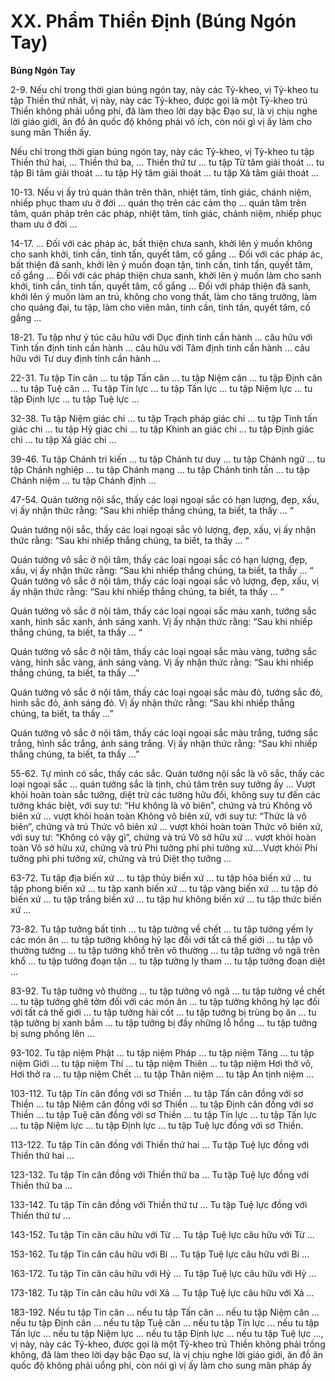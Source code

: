 # XX. Phẩm Thiền Định (Búng Ngón Tay)

**Búng Ngón Tay**
<!--pg-->
2-9. Nếu chỉ trong thời gian búng ngón tay, này các Tỷ-kheo, vị Tỷ-kheo tu tập Thiền thứ nhất, vị này,
này các Tỷ-kheo, được gọi là một Tỷ-kheo trú Thiền không phải uổng phí, đã làm theo lời dạy bậc Ðạo
sư, là vị chịu nghe lời giáo giới, ăn đồ ăn quốc độ không phải vô ích, còn nói gì vị ấy làm cho sung mãn
Thiền ấy.

Nếu chỉ trong thời gian búng ngón tay, này các Tỷ-kheo, vị Tỷ-kheo tu tập Thiền thứ hai, ... Thiền thứ
ba, ... Thiền thứ tư ... tu tập Từ tâm giải thoát ... tu tập Bi tâm giải thoát ... tu tập Hỷ tâm giải thoát ... tu
tập Xả tâm giải thoát ...

<!--pg-->
10-13. Nếu vị ấy trú quán thân trên thân, nhiệt tâm, tỉnh giác, chánh niệm, nhiếp phục tham ưu ở đời ...
quán thọ trên các cảm thọ ... quán tâm trên tâm, quán pháp trên các pháp, nhiệt tâm, tỉnh giác, chánh
niệm, nhiếp phục tham ưu ở đời ...

<!--pg-->
14-17. ... Ðối với các pháp ác, bất thiện chưa sanh, khởi lên ý muốn không cho sanh khởi, tinh cần, tinh
tấn, quyết tâm, cố gắng ... Ðối với các pháp ác, bất thiện đã sanh, khởi lên ý muốn đoạn tận, tinh cần,
tinh tấn, quyết tâm, cố gắng ... Ðối với các pháp thiện chưa sanh, khởi lên ý muốn làm cho sanh khởi,
tinh cần, tinh tấn, quyết tâm, cố gắng ... Ðối với pháp thiện đã sanh, khởi lên ý muốn làm an trú, không
cho vong thất, làm cho tăng trưởng, làm cho quảng đại, tu tập, làm cho viên mãn, tinh cần, tinh tấn,
quyết tâm, cố gắng ...

<!--pg-->
18-21. Tu tập như ý túc câu hữu với Dục định tinh cần hành ... câu hữu với Tinh tấn định tinh cần
hành ... câu hữu với Tâm định tinh cần hành ... câu hữu với Tư duy định tinh cần hành ...

<!--pg-->
22-31. Tu tập Tín căn ... tu tập Tấn căn ... tu tập Niệm căn ... tu tập Ðịnh căn ... tu tập Tuệ căn ... Tu tập
Tín lực ... tu tập Tấn lực ... tu tập Niệm lực ... tu tập Ðịnh lực ... tu tập Tuệ lực ...

<!--pg-->
32-38. Tu tập Niệm giác chi ... tu tập Trạch pháp giác chi ... tu tập Tinh tấn giác chi ... tu tập Hỷ giác
chi ... tu tập Khinh an giác chi ... tu tập Ðịnh giác chi ... tu tập Xả giác chi ...

<!--pg-->
39-46. Tu tập Chánh tri kiến ... tu tập Chánh tư duy ... tu tập Chánh ngữ ... tu tập Chánh nghiệp ... tu tập
Chánh mạng ... tu tập Chánh tinh tấn ... tu tập Chánh niệm ... tu tập Chánh định ...

<!--pg-->
47-54. Quán tưởng nội sắc, thấy các loại ngoại sắc có hạn lượng, đẹp, xấu, vị ấy nhận thức rằng: “Sau
khi nhiếp thắng chúng, ta biết, ta thấy ... “

Quán tưởng nội sắc, thấy các loại ngoại sắc vô lượng, đẹp, xấu, vị ấy nhận thức rằng: “Sau khi nhiếp
thắng chúng, ta biết, ta thấy ... “

Quán tưởng vô sắc ở nội tâm, thấy các loại ngoại sắc có hạn lượng, đẹp, xấu, vị ấy nhận thức rằng: “Sau
khi nhiếp thắng chúng, ta biết, ta thấy ... “
Quán tưởng vô sắc ở nội tâm, thấy các loại ngoại sắc vô lượng, đẹp, xấu, vị ấy nhận thức rằng: “Sau khi
nhiếp thắng chúng, ta biết, ta thấy ... “

Quán tưởng vô sắc ở nội tâm, thấy các loại ngoại sắc màu xanh, tướng sắc xanh, hình sắc xanh, ánh sáng
xanh. Vị ấy nhận thức rằng: “Sau khi nhiếp thắng chúng, ta biết, ta thấy ... “

Quán tưởng vô sắc ở nội tâm, thấy các loại ngoại sắc màu vàng, tướng sắc vàng, hình sắc vàng, ánh sáng
vàng. Vị ấy nhận thức rằng: “Sau khi nhiếp thắng chúng, ta biết, ta thấy ...”

Quán tưởng vô sắc ở nội tâm, thấy các loại ngoại sắc màu đỏ, tướng sắc đỏ, hình sắc đỏ, ánh sáng đỏ. Vị
ấy nhận thức rằng: “Sau khi nhiếp thắng chúng, ta biết, ta thấy ...”

Quán tưởng vô sắc ở nội tâm, thấy các loại ngoại sắc màu trắng, tướng sắc trắng, hình sắc trắng, ánh
sáng trắng. Vị ấy nhận thức rằng: “Sau khi nhiếp thắng chúng, ta biết, ta thấy ...”

<!--pg-->
55-62. Tự mình có sắc, thấy các sắc. Quán tưởng nội sắc là vô sắc, thấy các loại ngoại sắc ... quán tưởng
sắc là tịnh, chú tâm trên suy tưởng ấy ... Vượt khỏi hoàn toàn sắc tưởng, diệt trừ các tưởng hữu đối,
không suy tư đến các tưởng khác biệt, với suy tư: “Hư không là vô biên”, chứng và trú Không vô biên
xứ ... vượt khỏi hoàn toàn Không vô biên xứ, với suy tư: “Thức là vô biên”, chứng và trú Thức vô biên
xứ ... vượt khỏi hoàn toàn Thức vô biên xứ, với suy tư: “Không có vậy gì”, chứng và trú Vô sở hữu
xứ ... vượt khỏi hoàn toàn Vô sở hữu xứ, chứng và trú Phi tưởng phi phi tưởng xứ....Vượt khỏi Phi
tưởng phi phi tưởng xứ, chứng và trú Diệt thọ tưởng ...

<!--pg-->
63-72. Tu tập địa biến xứ ... tu tập thủy biến xứ ... tu tập hỏa biến xứ ... tu tập phong biến xứ ... tu tập
xanh biến xứ ... tu tập vàng biến xứ ... tu tập đỏ biến xứ ... tu tập trắng biến xứ ... tu tập hư không biến
xứ ... tu tập thức biến xứ ...

<!--pg-->
73-82. Tu tập tưởng bất tịnh ... tu tập tưởng về chết ... tu tập tưởng yếm ly các món ăn ... tu tập tưởng
không hỷ lạc đối với tất cả thế giới ... tu tập vô thường tưởng ... tu tập tưởng khổ trên vô thường ... tu tập
tưởng vô ngã trên khổ ... tu tập tưởng đoạn tận ... tu tập tưởng ly tham ... tu tập tưởng đoạn diệt ...

<!--pg-->
83-92. Tu tập tưởng vô thường ... tu tập tưởng vô ngã ... tu tập tưởng về chết ... tu tập tưởng ghê tởm đối
với các món ăn ... tu tập tưởng không hỷ lạc đối với tất cả thế giới ... tu tập tưởng hài cốt ... tu tập tưởng
bị trùng bọ ăn ... tu tập tưởng bị xanh bầm ... tu tập tưởng bị đầy những lỗ hổng ... tu tập tưởng bị sưng
phồng lên ...

<!--pg-->
93-102. Tu tập niệm Phật ... tu tập niệm Pháp ... tu tập niệm Tăng ... tu tập niệm Giới ... tu tập niệm
Thí ... tu tập niệm Thiên ... tu tập niệm Hơi thở vô, Hơi thở ra ... tu tập niệm Chết ... tu tập Thân niệm ...
tu tập An tịnh niệm ...

<!--pg-->
103-112. Tu tập Tín căn đồng với sơ Thiền ... tu tập Tấn căn đồng với sơ Thiền ... tu tập Niệm căn đồng
với sơ Thiền ... tu tập Ðịnh căn đồng với sơ Thiền ... tu tập Tuệ căn đồng với sơ Thiền ... tu tập Tín
lực ... tu tập Tấn lực ... tu tập Niệm lực ... tu tập Ðịnh lực ... tu tập Tuệ lực đồng với sơ Thiền.

<!--pg-->
113-122. Tu tập Tín căn đồng với Thiền thứ hai ... Tu tập Tuệ lực đồng với Thiền thứ hai ...

<!--pg-->
123-132. Tu tập Tín căn đồng với Thiền thứ ba ... Tu tập Tuệ lực đồng với Thiền thứ ba ...

<!--pg-->
133-142. Tu tập Tín căn đồng với Thiền thứ tư ... Tu tập Tuệ lực đồng với Thiền thứ tư ...
<!--pg-->
143-152. Tu tập Tín căn câu hữu với Từ ... Tu tập Tuệ lực câu hữu với Từ ...

<!--pg-->
153-162. Tu tập Tín căn câu hữu với Bi ... Tu tập Tuệ lực câu hữu với Bi ...

<!--pg-->
163-172. Tu tập Tín căn câu hữu với Hỷ ... Tu tập Tuệ lực câu hữu với Hỷ ...

<!--pg-->
173-182. Tu tập Tín căn câu hữu với Xả ... Tu tập Tuệ lực câu hữu với Xả ...

<!--pg-->
183-192. Nếu tu tập Tín căn ... nếu tu tập Tấn căn ... nếu tu tập Niệm căn ... nếu tu tập Ðịnh căn ... nếu
tu tập Tuệ căn ... nếu tu tập Tín lực ... nếu tu tập Tấn lực ... nếu tu tập Niệm lực ... nếu tu tập Ðịnh lực ...
nếu tu tập Tuệ lực ..., vị này, này các Tỷ-kheo, được gọi là một Tỷ-kheo trú Thiền không phải trống
không, đã làm theo lời dạy bậc Ðạo sư, là vị chịu nghe lời giáo giới, ăn đồ ăn quốc độ không phải uổng
phí, còn nói gì vị ấy làm cho sung mãn pháp ấy

